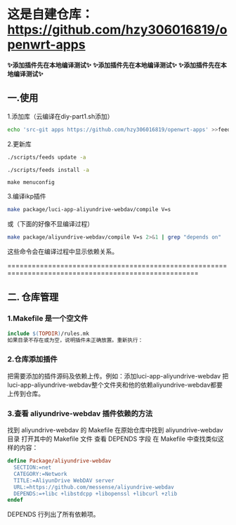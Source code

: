 # 这是自建仓库：https://github.com/hzy306016819/openwrt-apps
**✨添加插件先在本地编译测试✨** **✨添加插件先在本地编译测试✨**  **✨添加插件先在本地编译测试✨**
## **一.使用**
1.添加库（云编译在diy-part1.sh添加）
```bash
echo 'src-git apps https://github.com/hzy306016819/openwrt-apps' >>feeds.conf.default
```
2.更新库
```bash
./scripts/feeds update -a
```
```bash
./scripts/feeds install -a
```
```
make menuconfig
```
3.编译ikp插件

```bash
make package/luci-app-aliyundrive-webdav/compile V=s
```
或（下面的好像不显编译过程）

```bash
make package/aliyundrive-webdav/compile V=s 2>&1 | grep "depends on"
```
这些命令会在编译过程中显示依赖关系。



=====================================================================================================
## **二. 仓库管理**
### 1.Makefile 是一个空文件
```Makefile
include $(TOPDIR)/rules.mk
如果目录不存在或为空，说明插件未正确放置。重新执行：
```
### 2.仓库添加插件
把需要添加的插件源码及依赖上传。例如：添加luci-app-aliyundrive-webdav
把luci-app-aliyundrive-webdav整个文件夹和他的依赖aliyundrive-webdav都要上传到仓库。

### 3.查看 aliyundrive-webdav 插件依赖的方法
找到 aliyundrive-webdav 的 Makefile
在原始仓库中找到 aliyundrive-webdav 目录
打开其中的 Makefile 文件
查看 DEPENDS 字段
在 Makefile 中查找类似这样的内容：
```Makefile
define Package/aliyundrive-webdav
  SECTION:=net
  CATEGORY:=Network
  TITLE:=AliyunDrive WebDAV server
  URL:=https://github.com/messense/aliyundrive-webdav
  DEPENDS:=+libc +libstdcpp +libopenssl +libcurl +zlib
endef
```
DEPENDS 行列出了所有依赖项。

